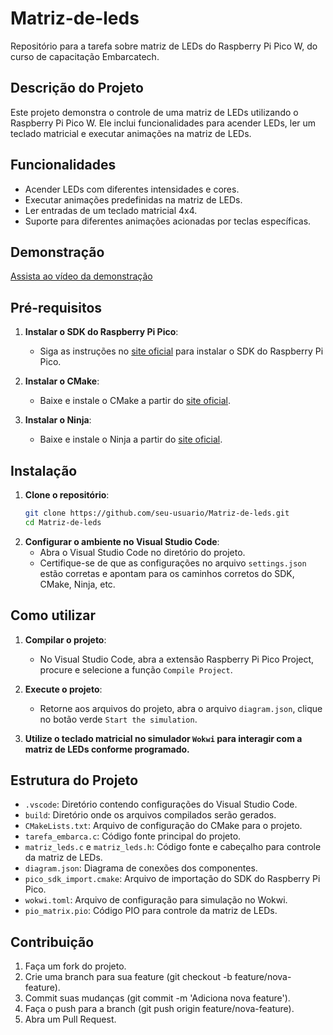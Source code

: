 # Matriz-de-leds

Repositório para a tarefa sobre matriz de LEDs do Raspberry Pi Pico W, do curso de capacitação Embarcatech.

## Descrição do Projeto

Este projeto demonstra o controle de uma matriz de LEDs utilizando o Raspberry Pi
Pico W. Ele inclui funcionalidades para acender LEDs, ler um teclado matricial e
executar animações na matriz de LEDs.

## Funcionalidades

- Acender LEDs com diferentes intensidades e cores.
- Executar animações predefinidas na matriz de LEDs.
- Ler entradas de um teclado matricial 4x4.
- Suporte para diferentes animações acionadas por teclas específicas.

## Demonstração

[Assista ao vídeo da demonstração](https://www.dropbox.com/scl/fi/a4qve5p4nwv7sbpgf0s9u/tarefaEmbarca.mp4?rlkey=0vyh2cncgzef0g00jj49pzl8f&st=e56yb55n&dl=0)

## Pré-requisitos

1. **Instalar o SDK do Raspberry Pi Pico**:
   - Siga as instruções no [site oficial](https://github.com/raspberrypi/pico-sdk) para instalar o SDK do Raspberry Pi Pico.

2. **Instalar o CMake**:
   - Baixe e instale o CMake a partir do [site oficial](https://cmake.org/download/).

3. **Instalar o Ninja**:
   - Baixe e instale o Ninja a partir do [site oficial](https://ninja-build.org/).

## Instalação

1. **Clone o repositório**:
   ```sh
   git clone https://github.com/seu-usuario/Matriz-de-leds.git
   cd Matriz-de-leds
   ```
2. **Configurar o ambiente no Visual Studio Code**:
    - Abra o Visual Studio Code no diretório do projeto.
    - Certifique-se de que as configurações no arquivo `settings.json` estão corretas e apontam para os caminhos corretos do SDK, CMake, Ninja, etc.

## Como utilizar

1. **Compilar o projeto**:
    - No Visual Studio Code, abra a extensão Raspberry Pi Pico Project, procure e selecione a função `Compile Project`.

2. **Execute o projeto**:
    - Retorne aos arquivos do projeto, abra o arquivo `diagram.json`, clique no botão verde `Start the simulation`.

3. **Utilize o teclado matricial no simulador `Wokwi` para interagir com a matriz de LEDs conforme programado.**

## Estrutura do Projeto

- `.vscode`: Diretório contendo configurações do Visual Studio Code.
- `build`: Diretório onde os arquivos compilados serão gerados.
- `CMakeLists.txt`: Arquivo de configuração do CMake para o projeto.
- `tarefa_embarca.c`: Código fonte principal do projeto.
- `matriz_leds.c` e `matriz_leds.h`: Código fonte e cabeçalho para controle da matriz de LEDs.
- `diagram.json`: Diagrama de conexões dos componentes.
- `pico_sdk_import.cmake`: Arquivo de importação do SDK do Raspberry Pi Pico.
- `wokwi.toml`: Arquivo de configuração para simulação no Wokwi.
- `pio_matrix.pio`: Código PIO para controle da matriz de LEDs.

## Contribuição

1. Faça um fork do projeto.
2. Crie uma branch para sua feature (git checkout -b feature/nova-feature).
3. Commit suas mudanças (git commit -m 'Adiciona nova feature').
4. Faça o push para a branch (git push origin feature/nova-feature).
5. Abra um Pull Request.